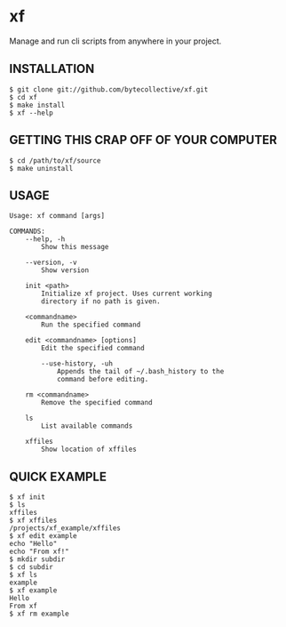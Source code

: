 xf
===
Manage and run cli scripts from anywhere in your project.

INSTALLATION
------------
    $ git clone git://github.com/bytecollective/xf.git
	$ cd xf
	$ make install
	$ xf --help

GETTING THIS CRAP OFF OF YOUR COMPUTER
--------------------------------------
    $ cd /path/to/xf/source
    $ make uninstall

USAGE
-----
    Usage: xf command [args]

    COMMANDS:
        --help, -h               
            Show this message

        --version, -v            
            Show version

        init <path>              
            Initialize xf project. Uses current working 
            directory if no path is given.

        <commandname>
            Run the specified command

        edit <commandname> [options]       
            Edit the specified command
            
            --use-history, -uh      
                Appends the tail of ~/.bash_history to the
                command before editing.

        rm <commandname>         
            Remove the specified command

        ls                       
            List available commands

        xffiles                 
            Show location of xffiles

QUICK EXAMPLE
-------------
	$ xf init
	$ ls
	xffiles
	$ xf xffiles
	/projects/xf_example/xffiles
	$ xf edit example
	echo "Hello"
	echo "From xf!"
	$ mkdir subdir
	$ cd subdir
	$ xf ls
	example
	$ xf example
	Hello
	From xf
	$ xf rm example
